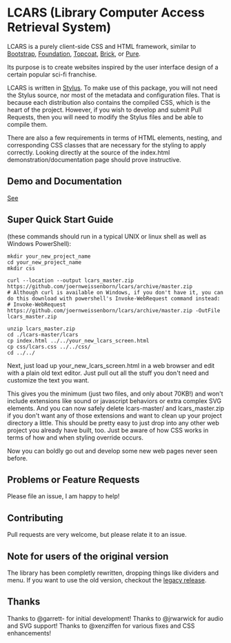 LCARS (Library Computer Access Retrieval System)
================================================

LCARS is a purely client-side CSS and HTML framework, similar to [Bootstrap](http://getbootstrap.com/), [Foundation](http://foundation.zurb.com/), [Topcoat](http://topcoat.io/), [Brick](http://mozilla.github.io/brick/index.html), or [Pure](http://purecss.io/).

Its purpose is to create websites inspired by the user interface design of a certain popular sci-fi franchise.

LCARS is written in [Stylus](http://learnboost.github.io/stylus/). To make use of this package, you will not need the Stylus source, nor most of the metadata and configuration files. That is because each distribution also contains the compiled CSS, which is the heart of the project. However, if you wish to develop and submit Pull Requests, then you will need to modify the Stylus files and be able to compile them.

There are also a few requirements in terms of HTML elements, nesting, and corresponding CSS classes that are necessary for the styling to apply correctly. Looking directly at the source of the index.html demonstration/documentation page should prove instructive.

## Demo and Documentation

[See](http://joernweissenborn.github.io/lcars/)

## Super Quick Start Guide 
(these commands should run in a typical UNIX or linux shell as well as Windows PowerShell):
```
mkdir your_new_project_name
cd your_new_project_name
mkdir css

curl --location --output lcars_master.zip https://github.com/joernweissenborn/lcars/archive/master.zip
# Although curl is available on Windows, if you don't have it, you can do this download with powershell's Invoke-WebRequest command instead:
# Invoke-WebRequest https://github.com/joernweissenborn/lcars/archive/master.zip -OutFile lcars_master.zip

unzip lcars_master.zip
cd ./lcars-master/lcars
cp index.html ../../your_new_lcars_screen.html
cp css/lcars.css ../../css/
cd ../../
```

Next, just load up your_new_lcars_screen.html in a web browser and edit with a plain old text editor. Just pull out all the stuff you don't need and customize the text you want.

This gives you the minimum (just two files, and only about 70KB!) and won't include extensions like sound or javascript behaviors or extra complex SVG elements. And you can now safely delete lcars-master/ and lcars_master.zip if you don't want any of those extensions and want to clean up your project directory a little. This should be pretty easy to just drop into any other web project you already have built, too. Just be aware of how CSS works in terms of how and when styling override occurs.

Now you can boldly go out and develop some new web pages never seen before.


## Problems or Feature Requests

Please file an issue, I am happy to help!

## Contributing

Pull requests are very welcome, but please relate it to an issue.

## Note for users of the original version

The library has been completly rewritten, dropping things like dividers and menu. If you want to use the old version, checkout the [legacy release](https://github.com/joernweissenborn/lcars/releases/tag/0.1).

## Thanks

Thanks to @garrett- for initial development!
Thanks to @jrwarwick for audio and SVG support!
Thanks to @xenziffen for various fixes and CSS enhancements!

